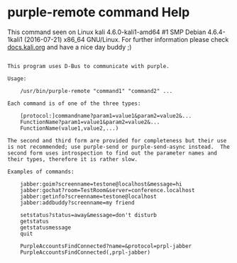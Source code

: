 # purple-remote command Help
 
 This command seen on Linux kali 4.6.0-kali1-amd64 #1 SMP Debian 4.6.4-1kali1 (2016-07-21) x86_64 GNU/Linux. For further information please check [docs.kali.org](docs.kali.org) and have a nice day buddy ;) 

~~~

This program uses D-Bus to communicate with purple.

Usage:

    /usr/bin/purple-remote "command1" "command2" ...

Each command is of one of the three types:

    [protocol:]commandname?param1=value1&param2=value2&...
    FunctionName?param1=value1&param2=value2&...
    FunctionName(value1,value2,...)

The second and third form are provided for completeness but their use
is not recommended; use purple-send or purple-send-async instead.  The
second form uses introspection to find out the parameter names and
their types, therefore it is rather slow.

Examples of commands:

    jabber:goim?screenname=testone@localhost&message=hi
    jabber:gochat?room=TestRoom&server=conference.localhost
    jabber:getinfo?screenname=testone@localhost
    jabber:addbuddy?screenname=my friend

    setstatus?status=away&message=don't disturb
    getstatus
    getstatusmessage
    quit

    PurpleAccountsFindConnected?name=&protocol=prpl-jabber
    PurpleAccountsFindConnected(,prpl-jabber)


~~~
